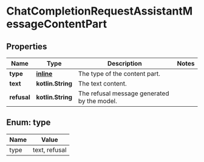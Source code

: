 
# ChatCompletionRequestAssistantMessageContentPart

## Properties
| Name | Type | Description | Notes |
| ------------ | ------------- | ------------- | ------------- |
| **type** | [**inline**](#Type) | The type of the content part. |  |
| **text** | **kotlin.String** | The text content. |  |
| **refusal** | **kotlin.String** | The refusal message generated by the model. |  |


<a id="Type"></a>
## Enum: type
| Name | Value |
| ---- | ----- |
| type | text, refusal |



